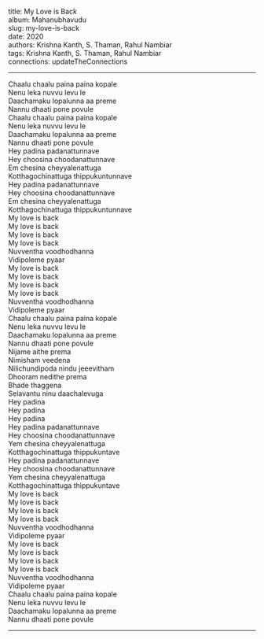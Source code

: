title: My Love is Back  
album: Mahanubhavudu  
slug: my-love-is-back  
date: 2020  
authors: Krishna Kanth, S. Thaman, Rahul Nambiar  
tags: Krishna Kanth, S. Thaman, Rahul Nambiar  
connections: updateTheConnections  

------------

Chaalu chaalu paina paina kopale  
Nenu leka nuvvu levu le  
Daachamaku lopalunna aa preme  
Nannu dhaati pone povule  
Chaalu chaalu paina paina kopale  
Nenu leka nuvvu levu le  
Daachamaku lopalunna aa preme  
Nannu dhaati pone povule  
Hey padina padanattunnave  
Hey choosina choodanattunnave  
Em chesina cheyyalenattuga  
Kotthagochinattuga thippukuntunnave  
Hey padina padanattunnave  
Hey choosina choodanattunnave  
Em chesina cheyyalenattuga  
Kotthagochinattuga thippukuntunnave  
My love is back  
My love is back  
My love is back  
My love is back  
Nuvventha voodhodhanna  
Vidipoleme pyaar  
My love is back  
My love is back  
My love is back  
My love is back  
Nuvventha voodhodhanna  
Vidipoleme pyaar  
Chaalu chaalu paina paina kopale  
Nenu leka nuvvu levu le  
Daachamaku lopalunna aa preme  
Nannu dhaati pone povule  
Nijame aithe prema  
Nimisham veedena  
Nilichundipoda nindu jeeevitham  
Dhooram nedithe prema  
Bhade thaggena  
Selavantu ninu daachalevuga  
Hey padina  
Hey padina  
Hey padina  
Hey padina padanattunnave  
Hey choosina choodanattunnave  
Yem chesina cheyyalenattuga  
Kotthagochinattuga thippukuntave  
Hey padina padanattunnave  
Hey choosina choodanattunnave  
Yem chesina cheyyalenattuga  
Kotthagochinattuga thippukuntave  
My love is back  
My love is back  
My love is back  
My love is back  
Nuvventha voodhodhanna  
Vidipoleme pyaar  
My love is back  
My love is back  
My love is back  
My love is back  
Nuvventha voodhodhanna  
Vidipoleme pyaar  
Chaalu chaalu paina paina kopale  
Nenu leka nuvvu levu le  
Daachamaku lopalunna aa preme  
Nannu dhaati pone povule  


------------

